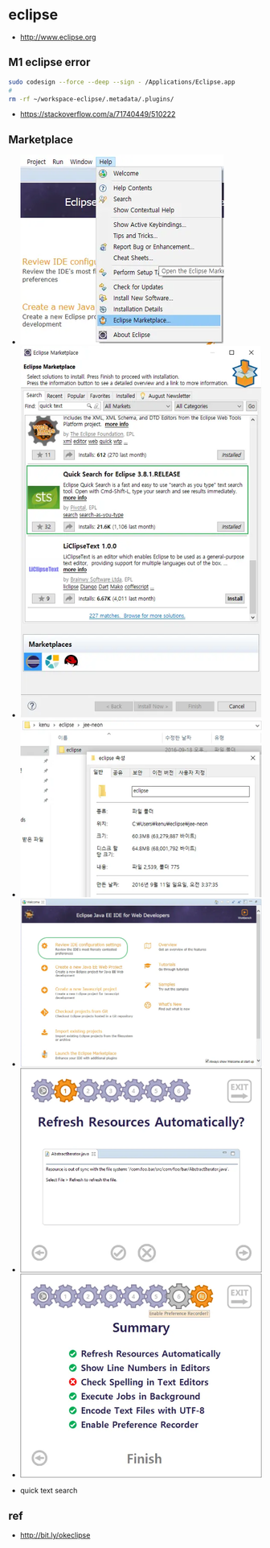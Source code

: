 # eclipse
* http://www.eclipse.org

## M1 eclipse error

```sh
sudo codesign --force --deep --sign - /Applications/Eclipse.app
#
rm -rf ~/workspace-eclipse/.metadata/.plugins/
```
- https://stackoverflow.com/a/71740449/510222

## Marketplace
* <img src="images/marketplace01.webp" alt="eclipse marketplace">
* <img src="images/marketplace02.webp" alt="search quick text">
* <img src="images/eclipseneon-size.webp" alt="eclipse neon welcome">
* <img src="images/eclipseNeon.webp" alt="eclipse neon welcome">
* <img src="images/eclipseNeon01.webp" alt="eclipse neon ide config">
* <img src="images/eclipseNeon02.webp" alt="eclipse neon ide config">

* quick text search

## ref
* http://bit.ly/okeclipse
